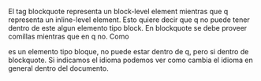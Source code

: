 El tag blockquote representa  un block-level element mientras que q representa un inline-level element. Esto quiere decir que q no puede tener dentro de este algun elemento tipo block.
En blockquote se debe proveer comillas mientras que en q no.
Como <p> es un elemento tipo bloque, no puede estar dentro de q, pero si dentro de blockquote.
Si indicamos el idioma podemos ver como cambia el  idioma en general dentro del documento. 
